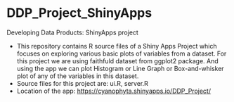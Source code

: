 # DDP_Project_ShinyApps
Developing Data Products: ShinyApps project 

* This repository contains R source files of a Shiny Apps Project which focuses on exploring various basic plots of variables from a dataset. For this project we are using faithfuld dataset from ggplot2 package. And using the app we can plot Histogram or Line Graph or Box-and-whisker plot of any of the variables in this dataset.
* Source files for this project are: ui.R, server.R
* Location of the app: https://cyanophyta.shinyapps.io/DDP_Project/
